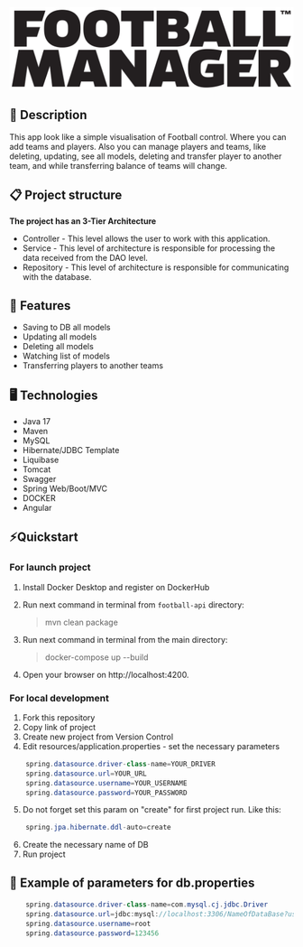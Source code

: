 <div id="header" align="center">
  <img src="football-image.svg.png" width="1600"/>
</div>

## 📖 Description
This app look like a simple visualisation of Football control.
Where you can add teams and players. Also you can manage players and teams, like
deleting, updating, see all models, deleting and transfer player to another team, 
and while transferring balance of teams will change.

## 📋 Project structure
**The project has an 3-Tier Architecture**
- Controller - This level allows the user to work with this application.
- Service - This level of architecture is responsible for processing the data received from the DAO level.
- Repository - This level of architecture is responsible for communicating with the database.

## 🎯 Features
- Saving to DB all models
- Updating all models
- Deleting all models
- Watching list of models
- Transferring players to another teams

## 🖥️ Technologies
- Java 17
- Maven
- MySQL
- Hibernate/JDBC Template
- Liquibase
- Tomcat
- Swagger
- Spring Web/Boot/MVC
- DOCKER
- Angular

## ⚡️Quickstart

### For launch project

1. Install Docker Desktop and register on DockerHub

2. Run next command in terminal from `football-api` directory:

   > mvn clean package

3. Run next command in terminal from the main directory:

   > docker-compose up --build

4. Open your browser on http://localhost:4200.

### For local development

1. Fork this repository
2. Copy link of project
3. Create new project from Version Control
4. Edit resources/application.properties - set the necessary parameters

``` java
    spring.datasource.driver-class-name=YOUR_DRIVER
    spring.datasource.url=YOUR_URL
    spring.datasource.username=YOUR_USERNAME
    spring.datasource.password=YOUR_PASSWORD
```
5. Do not forget set this param on "create" for first project run. Like this:
``` java
    spring.jpa.hibernate.ddl-auto=create
```
6. Create the necessary name of DB
7. Run project

## 👀 Example of parameters for db.properties
``` java
    spring.datasource.driver-class-name=com.mysql.cj.jdbc.Driver
    spring.datasource.url=jdbc:mysql://localhost:3306/NameOfDataBase?useUnicode=true&serverTimezone=UTC
    spring.datasource.username=root
    spring.datasource.password=123456
```
